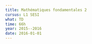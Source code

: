 ```yaml
---
title: Mathématiques fondamentales 2
cursus: L1 SESI
what: TD
time: 66h
year: 2015--2016
date: 2016-01-01
---
```

